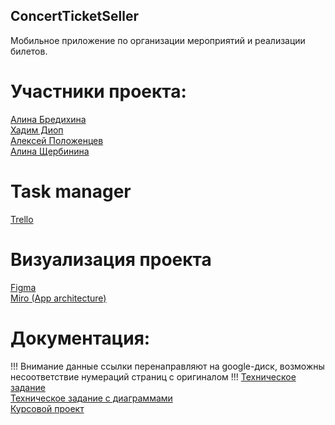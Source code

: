 ## ConcertTicketSeller
Мобильное приложение по организации мероприятий и реализации билетов.

# Участники проекта:
[Алина Бредихина](https://github.com/briilliin)  
[Хадим Диоп](https://github.com/mamekhaaa)  
[Алексей Положенцев](https://github.com/Alex07062002)  
[Алина Щербинина](https://github.com/alinashch)  

# Task manager
[Trello](https://trello.com/b/Bb9wuqqQ/concertticketseller)  

# Визуализация проекта
[Figma](https://www.figma.com/file/tdOG9JBKYX5Lrs92TDlV6F/Untitled?node-id=0%3A1&t=eE5Y2vTapVNAN9RP-1)  
[Miro (App architecture)](https://miro.com/app/board/uXjVMbiC6pc=/?share_link_id=458892867192)  

# Документация: 
!!!  Внимание данные ссылки перенаправляют на google-диск, возможны несоответствие нумераций страниц с оригиналом !!!
[Техническое задание](https://docs.google.com/document/d/1228k3y93YH3LVVTCHPbcEfbmwalZz4NA/edit?usp=sharing&ouid=111021336820288723141&rtpof=true&sd=true)  
[Техническое задание с диаграммами](https://docs.google.com/document/d/1wh3F7_nDOtC5FdGBcnFpBjiT3ZxzKr7L/edit?usp=sharing&ouid=111021336820288723141&rtpof=true&sd=true)  
[Курсовой проект](https://docs.google.com/document/d/1uel5kJKrakFmkBBGiDvtu0EdfQFJ_t4c/edit?usp=sharing&ouid=111021336820288723141&rtpof=true&sd=true)  
